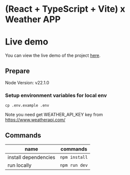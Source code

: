 # (React + TypeScript + Vite) x Weather APP

# Live demo
You can view the live demo of the project [here](https://d3r97ahvziu1yw.cloudfront.net/).
## Prepare

Node Version: v22.1.0

### Setup environment variables for local env

```
cp .env.example .env
```

Note you need get WEATHER_API_KEY key from https://www.weatherapi.com/

## Commands

| name                 | commands      |
| -------------------- | ------------- |
| install dependencies | `npm install` |
| run locally          | `npm run dev` |

